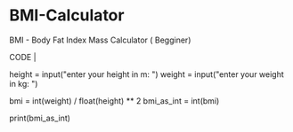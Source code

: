 # BMI-Calculator
BMI - Body Fat Index Mass Calculator ( Begginer)

CODE |
     
height = input("enter your height in m: ")
weight = input("enter your weight in kg: ")

bmi = int(weight) / float(height) ** 2
bmi_as_int = int(bmi)

print(bmi_as_int)








